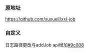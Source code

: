 ### 原地址
https://github.com/xuxueli/xxl-job
### 自定义 
日志路径更改与addJob api增加[#9c008](https://github.com/jqllxew/xxl-job/commit/9c008ab51dde8a8b3972f77969f0a3c8c88b9817)
